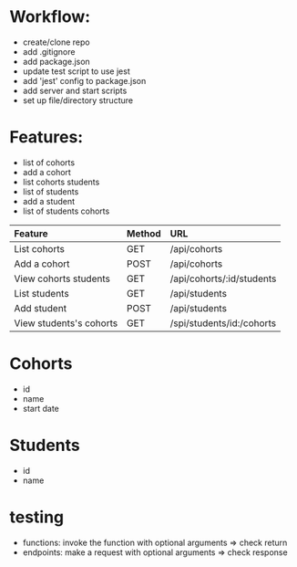 # Workflow:

- create/clone repo
- add .gitignore
- add package.json
- update test script to use jest
- add 'jest' config to package.json
- add server and start scripts
- set up file/directory structure


# Features:

- list of cohorts
- add a cohort
- list cohorts students
- list of students
- add a student
- list of students cohorts


|Feature                 |Method      |URL|
|:------                 |:-----|     :--|
|List cohorts            |GET         |/api/cohorts|
|Add a cohort            |POST        |/api/cohorts|
|View cohorts students   |GET         |/api/cohorts/:id/students|
|List students           |GET         |/api/students|
|Add student             |POST        |/api/students|
|View students's cohorts |GET         |/spi/students/id:/cohorts


# Cohorts

- id
- name
- start date


# Students

- id
- name

# testing

- functions: invoke the function with optional arguments => check return
- endpoints: make a request with optional arguments => check response